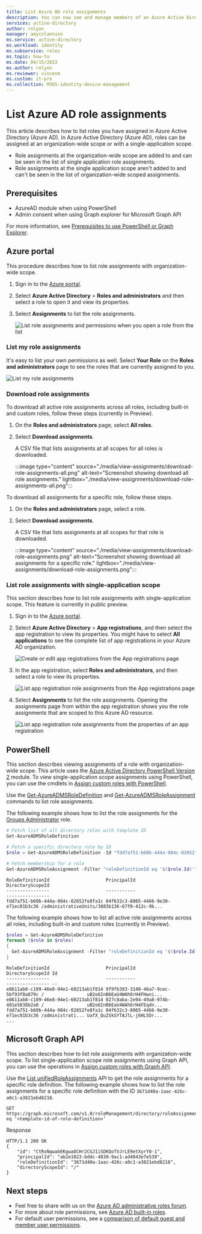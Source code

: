 ```yaml
---
title: List Azure AD role assignments
description: You can now see and manage members of an Azure Active Directory administrator role in the Azure portal.
services: active-directory
author: rolyon
manager: amycolannino
ms.service: active-directory
ms.workload: identity
ms.subservice: roles
ms.topic: how-to
ms.date: 04/15/2022
ms.author: rolyon
ms.reviewer: vincesm
ms.custom: it-pro
ms.collection: M365-identity-device-management
---
```

# List Azure AD role assignments

This article describes how to list roles you have assigned in Azure Active Directory (Azure AD). In Azure Active Directory (Azure AD), roles can be assigned at an organization-wide scope or with a single-application scope.

- Role assignments at the organization-wide scope are added to and can be seen in the list of single application role assignments.
- Role assignments at the single application scope aren't added to and can't be seen in the list of organization-wide scoped assignments.

## Prerequisites

- AzureAD module when using PowerShell
- Admin consent when using Graph explorer for Microsoft Graph API

For more information, see [Prerequisites to use PowerShell or Graph Explorer](prerequisites.md).

## Azure portal

This procedure describes how to list role assignments with organization-wide scope.

1. Sign in to the [Azure portal](https://portal.azure.com).

1. Select **Azure Active Directory** > **Roles and administrators** and then select a role to open it and view its properties.

1. Select **Assignments** to list the role assignments.

    ![List role assignments and permissions when you open a role from the list](./media/view-assignments/role-assignments.png)

### List my role assignments

It's easy to list your own permissions as well. Select **Your Role** on the **Roles and administrators** page to see the roles that are currently assigned to you.

   ![List my role assignments](./media/view-assignments/list-my-role-assignments.png)

### Download role assignments

To download all active role assignments across all roles, including built-in and custom roles, follow these steps (currently in Preview).

1. On the **Roles and administrators** page, select **All roles**.

1. Select **Download assignments**.

    A CSV file that lists assignments at all scopes for all roles is downloaded.

    :::image type="content" source="./media/view-assignments/download-role-assignments-all.png" alt-text="Screenshot showing download all role assignments." lightbox="./media/view-assignments/download-role-assignments-all.png":::

To download all assignments for a specific role, follow these steps.

1. On the **Roles and administrators** page, select a role.

1. Select **Download assignments**.

    A CSV file that lists assignments at all scopes for that role is downloaded.

    :::image type="content" source="./media/view-assignments/download-role-assignments.png" alt-text="Screenshot showing download all assignments for a specific role." lightbox="./media/view-assignments/download-role-assignments.png":::

### List role assignments with single-application scope

This section describes how to list role assignments with single-application scope. This feature is currently in public preview.

1. Sign in to the [Azure portal](https://portal.azure.com).

1. Select **Azure Active Directory** > **App registrations**, and then select the app registration to view its properties. You might have to select **All applications** to see the complete list of app registrations in your Azure AD organization.

    ![Create or edit app registrations from the App registrations page](./media/view-assignments/app-reg-all-apps.png)

1. In the app registration, select **Roles and administrators**, and then select a role to view its properties.

    ![List app registration role assignments from the App registrations page](./media/view-assignments/app-reg-assignments.png)

1. Select **Assignments** to list the role assignments. Opening the assignments page from within the app registration shows you the role assignments that are scoped to this Azure AD resource.

    ![List app registration role assignments from the properties of an app registration](./media/view-assignments/app-reg-assignments-2.png)


## PowerShell

This section describes viewing assignments of a role with organization-wide scope. This article uses the [Azure Active Directory PowerShell Version 2](/powershell/module/azuread/#directory_roles) module. To view single-application scope assignments using PowerShell, you can use the cmdlets in [Assign custom roles with PowerShell](custom-assign-powershell.md).

Use the [Get-AzureADMSRoleDefinition](/powershell/module/azuread/get-azureadmsroledefinition) and [Get-AzureADMSRoleAssignment](/powershell/module/azuread/get-azureadmsroleassignment) commands to list role assignments.

The following example shows how to list the role assignments for the [Groups Administrator](permissions-reference.md#groups-administrator) role.

```powershell
# Fetch list of all directory roles with template ID
Get-AzureADMSRoleDefinition

# Fetch a specific directory role by ID
$role = Get-AzureADMSRoleDefinition -Id "fdd7a751-b60b-444a-984c-02652fe8fa1c"

# Fetch membership for a role
Get-AzureADMSRoleAssignment -Filter "roleDefinitionId eq '$($role.Id)'"
```

```Example
RoleDefinitionId                     PrincipalId                          DirectoryScopeId
----------------                     -----------                          ----------------
fdd7a751-b60b-444a-984c-02652fe8fa1c 04f632c3-8065-4466-9e30-e71ec81b3c36 /administrativeUnits/3883b136-67f0-412c-9b...
```

The following example shows how to list all active role assignments across all roles, including built-in and custom roles (currently in Preview).

```powershell
$roles = Get-AzureADMSRoleDefinition
foreach ($role in $roles)
{
  Get-AzureADMSRoleAssignment -Filter "roleDefinitionId eq '$($role.Id)'"
}
```

```Example
RoleDefinitionId                     PrincipalId                          DirectoryScopeId Id
----------------                     -----------                          ---------------- --
e8611ab8-c189-46e8-94e1-60213ab1f814 9f9fb383-3148-46a7-9cec-5bf93f8a879c /                uB2o6InB6EaU4WAhOrH4FHwni...
e8611ab8-c189-46e8-94e1-60213ab1f814 027c8aba-2e94-49a8-974b-401e5838b2a0 /                uB2o6InB6EaU4WAhOrH4FEqdn...
fdd7a751-b60b-444a-984c-02652fe8fa1c 04f632c3-8065-4466-9e30-e71ec81b3c36 /administrati... UafX_Qu2SkSYTAJlL-j6HL5Dr...
...
```

## Microsoft Graph API

This section describes how to list role assignments with organization-wide scope. To list single-application scope role assignments using Graph API, you can use the operations in [Assign custom roles with Graph API](custom-assign-graph.md).

Use the [List unifiedRoleAssignments](/graph/api/rbacapplication-list-roleassignments) API to get the role assignments for a specific role definition. The following example shows how to list the role assignments for a specific role definition with the ID `3671d40a-1aac-426c-a0c1-a3821ebd8218`.

```http
GET https://graph.microsoft.com/v1.0/roleManagement/directory/roleAssignments&$filter=roleDefinitionId eq ‘<template-id-of-role-definition>’
```

Response

```http
HTTP/1.1 200 OK
{
    "id": "CtRxNqwabEKgwaOCHr2CGJIiSDKQoTVJrLE9etXyrY0-1",
    "principalId": "ab2e1023-bddc-4038-9ac1-ad4843e7e539",
    "roleDefinitionId": "3671d40a-1aac-426c-a0c1-a3821ebd8218",
    "directoryScopeId": "/"
}
```

## Next steps

* Feel free to share with us on the [Azure AD administrative roles forum](https://feedback.azure.com/d365community/forum/22920db1-ad25-ec11-b6e6-000d3a4f0789).
* For more about role permissions, see [Azure AD built-in roles](permissions-reference.md).
* For default user permissions, see a [comparison of default guest and member user permissions](../fundamentals/users-default-permissions.md).
